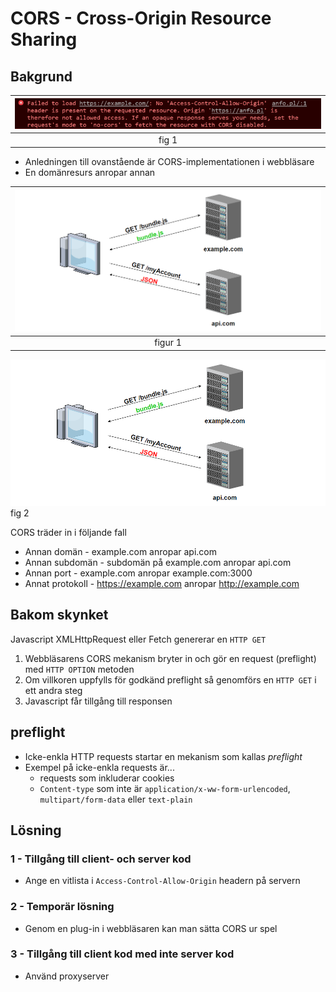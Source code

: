 # CORS - Cross-Origin Resource Sharing

## Bakgrund

| ![cors-fail.png](images/cors-fail.png) |
|:--:|
| fig 1 |

* Anledningen till ovanstående är CORS-implementationen i webbläsare
* En domänresurs anropar annan

| ![space-1.jpg](images/cors-fail2.png) | 
|:--:| 
| figur 1 |

<img src="images/cors-fail2.png">
fig 2

CORS träder in i följande fall

* Annan domän - example.com anropar api.com
* Annan subdomän - subdomän på example.com anropar api.com
* Annan port - example.com anropar example.com:3000
* Annat protokoll - https://example.com anropar http://example.com

## Bakom skynket

Javascript XMLHttpRequest eller Fetch genererar en ```HTTP GET```

1. Webbläsarens CORS mekanism bryter in och gör en request (preflight) med ```HTTP OPTION``` metoden
2. Om villkoren uppfylls för godkänd preflight så genomförs en ```HTTP GET``` i ett andra steg
3. Javascript får tillgång till responsen

## preflight

* Icke-enkla HTTP requests startar en mekanism som kallas *preflight*
* Exempel på icke-enkla requests är...
  * requests som inkluderar cookies
  * ```Content-type``` som inte är ```application/x-ww-form-urlencoded```, ```multipart/form-data``` eller ```text-plain```

## Lösning

### 1 - Tillgång till client- och server kod

* Ange en vitlista i ```Access-Control-Allow-Origin``` headern på servern

### 2 - Temporär lösning

* Genom en plug-in i webbläsaren kan man sätta CORS ur spel

### 3 - Tillgång till client kod med inte server kod

* Använd proxyserver
